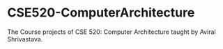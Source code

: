 # CSE520-ComputerArchitecture
The Course projects of CSE 520: Computer Architecture taught by Aviral Shrivastava.
